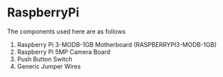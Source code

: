 # RaspberryPi
The components used here are as follows
  1. Raspberry Pi 3-MODB-1GB Motherboard (RASPBERRYPI3-MODB-1GB)
  2. Raspberry Pi 5MP Camera Board
  3. Push Button Switch
  4. Generic Jumper Wires 

